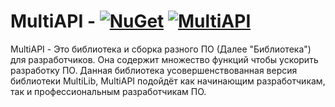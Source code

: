 # MultiAPI - [![NuGet](https://img.shields.io/badge/NuGet-v0.1.1-orange?labelColor=gray&style=flat&link=https://www.nuget.org/packages/MultiAPI_Lib)](https://www.nuget.org/packages/MultiAPI_Lib) [![MultiAPI](https://img.shields.io/badge/MultiAPI-not%20stable-red?labelColor=gray&style=flat)]()
MultiAPI - Это библиотека и сборка разного ПО (Далее "Библиотека") для разработчиков. Она содержит множество функций чтобы ускорить разработку ПО. Данная библиотека усовершенствованная версия библиотеки MultiLib, MultiAPI подойдёт как начинающим разработчикам, так и профессиональным разработчикам ПО.
